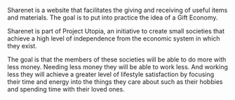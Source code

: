 Sharenet is a website that facilitates the
giving and receiving of useful items and
materials. The goal is to put into practice
the idea of a Gift Economy.

Sharenet is part of Project Utopia, an initiative
to create small societies that achieve a high level
of independence from the economic system in which they
exist. 

The goal is that the members of these societies
will be able to do more with less money. Needing
less money they will be able to work less. And working
less they will achieve a greater level of lifestyle
satisfaction by focusing their time and energy into
the things they care about such as their hobbies and
spending time with their loved ones.
